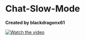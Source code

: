 # Chat-Slow-Mode

**Created by blackdragonx61**

[![Watch the video](https://img.youtube.com/vi/Ogb0N6eICEA/maxresdefault.jpg)](https://www.youtube.com/watch?v=Ogb0N6eICEA&feature=youtu.be)
